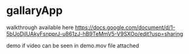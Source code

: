 # gallaryApp

walkthrough available here https://docs.google.com/document/d/1-5bUoDjlUAkyFsnpprJ-u861zJ-hB9TeMmV5-V9SXOo/edit?usp=sharing

demo if video can be seen in demo.mov file attached